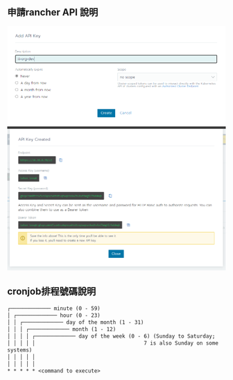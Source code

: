 
## 申請rancher API 說明
![image](https://github.com/iii-org/devops-charts/blob/main/charts/devops-cronjob/0.1.0/img/rancher_api_1.PNG)
![image](https://github.com/iii-org/devops-charts/blob/main/charts/devops-cronjob/0.1.0/img/rancher_api_2.PNG)

## cronjob排程號碼說明

```
┌───────────── minute (0 - 59)
│ ┌───────────── hour (0 - 23)
│ │ ┌───────────── day of the month (1 - 31)
│ │ │ ┌───────────── month (1 - 12)
│ │ │ │ ┌───────────── day of the week (0 - 6) (Sunday to Saturday;
│ │ │ │ │                                   7 is also Sunday on some systems)
│ │ │ │ │
│ │ │ │ │
* * * * * <command to execute>
```

